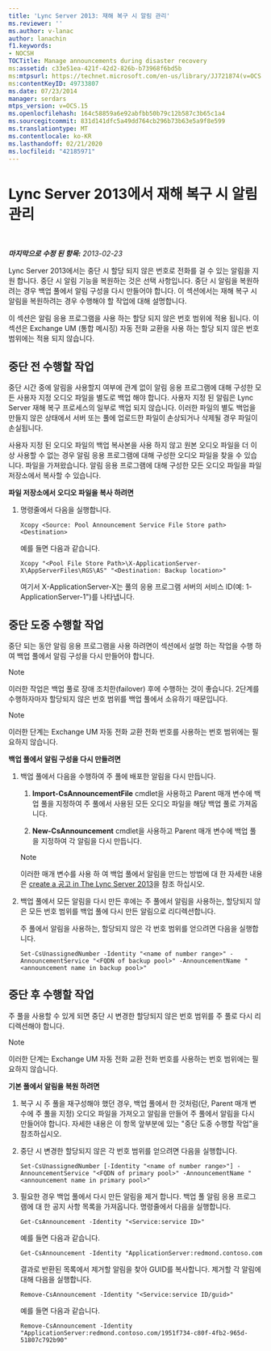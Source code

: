 ```yaml
---
title: 'Lync Server 2013: 재해 복구 시 알림 관리'
ms.reviewer: ''
ms.author: v-lanac
author: lanachin
f1.keywords:
- NOCSH
TOCTitle: Manage announcements during disaster recovery
ms:assetid: c33e51ea-421f-42d2-826b-b73968f6bd5b
ms:mtpsurl: https://technet.microsoft.com/en-us/library/JJ721874(v=OCS.15)
ms:contentKeyID: 49733807
ms.date: 07/23/2014
manager: serdars
mtps_version: v=OCS.15
ms.openlocfilehash: 164c58859a6e92abfbb50b79c12b587c3b65c1a4
ms.sourcegitcommit: 831d141dfc5a49dd764cb296b73b63e5a9f8e599
ms.translationtype: MT
ms.contentlocale: ko-KR
ms.lasthandoff: 02/21/2020
ms.locfileid: "42185971"
---
```

<div data-xmlns="http://www.w3.org/1999/xhtml">

<div class="topic" data-xmlns="http://www.w3.org/1999/xhtml" data-msxsl="urn:schemas-microsoft-com:xslt" data-cs="https://msdn.microsoft.com/">

<div data-asp="https://msdn2.microsoft.com/asp">

# <a name="manage-announcements-during-disaster-recovery-in-lync-server-2013"></a>Lync Server 2013에서 재해 복구 시 알림 관리

</div>

<div id="mainSection">

<div id="mainBody">

<span> </span>

_**마지막으로 수정 된 항목:** 2013-02-23_

Lync Server 2013에서는 중단 시 할당 되지 않은 번호로 전화를 걸 수 있는 알림을 지원 합니다. 중단 시 알림 기능을 복원하는 것은 선택 사항입니다. 중단 시 알림을 복원하려는 경우 백업 풀에서 알림 구성을 다시 만들어야 합니다. 이 섹션에서는 재해 복구 시 알림을 복원하려는 경우 수행해야 할 작업에 대해 설명합니다.

이 섹션은 알림 응용 프로그램을 사용 하는 할당 되지 않은 번호 범위에 적용 됩니다. 이 섹션은 Exchange UM (통합 메시징) 자동 전화 교환을 사용 하는 할당 되지 않은 번호 범위에는 적용 되지 않습니다.

<div>

## <a name="before-an-outage"></a>중단 전 수행할 작업

중단 시간 중에 알림을 사용할지 여부에 관계 없이 알림 응용 프로그램에 대해 구성한 모든 사용자 지정 오디오 파일을 별도로 백업 해야 합니다. 사용자 지정 된 알림은 Lync Server 재해 복구 프로세스의 일부로 백업 되지 않습니다. 이러한 파일의 별도 백업을 만들지 않은 상태에서 서버 또는 풀에 업로드한 파일이 손상되거나 삭제될 경우 파일이 손실됩니다.

사용자 지정 된 오디오 파일의 백업 복사본을 사용 하지 않고 원본 오디오 파일을 더 이상 사용할 수 없는 경우 알림 응용 프로그램에 대해 구성한 오디오 파일을 찾을 수 있습니다. 파일을 가져왔습니다. 알림 응용 프로그램에 대해 구성한 모든 오디오 파일을 파일 저장소에서 복사할 수 있습니다.

**파일 저장소에서 오디오 파일을 복사 하려면**

1.  명령줄에서 다음을 실행합니다.
    
        Xcopy <Source: Pool Announcement Service File Store path> <Destination>
    
    예를 들면 다음과 같습니다.
    
        Xcopy "<Pool File Store Path>\X-ApplicationServer-X\AppServerFiles\RGS\AS" "<Destination: Backup location>"
    
    여기서 X-ApplicationServer-X는 풀의 응용 프로그램 서버의 서비스 ID(예: 1-ApplicationServer-1")를 나타냅니다.


</div>

<div>

## <a name="during-an-outage"></a>중단 도중 수행할 작업

중단 되는 동안 알림 응용 프로그램을 사용 하려면이 섹션에서 설명 하는 작업을 수행 하 여 백업 풀에서 알림 구성을 다시 만들어야 합니다.

<div>


> [!NOTE]  
> 이러한 작업은 백업 풀로 장애 조치한(failover) 후에 수행하는 것이 좋습니다. 2단계를 수행하자마자 할당되지 않은 번호 범위를 백업 풀에서 소유하기 때문입니다.



</div>

<div>


> [!NOTE]  
> 이러한 단계는 Exchange UM 자동 전화 교환 전화 번호를 사용하는 번호 범위에는 필요하지 않습니다.



</div>

**백업 풀에서 알림 구성을 다시 만들려면**

1.  백업 풀에서 다음을 수행하여 주 풀에 배포한 알림을 다시 만듭니다.
    
    1.  **Import-CsAnnouncementFile** cmdlet을 사용하고 Parent 매개 변수에 백업 풀을 지정하여 주 풀에서 사용된 모든 오디오 파일을 해당 백업 풀로 가져옵니다.
    
    2.  **New-CsAnnouncement** cmdlet을 사용하고 Parent 매개 변수에 백업 풀을 지정하여 각 알림을 다시 만듭니다.
    
    <div>
    

    > [!NOTE]  
    > 이러한 매개 변수를 사용 하 여 백업 풀에서 알림을 만드는 방법에 대 한 자세한 내용은 <A href="lync-server-2013-create-an-announcement.md">create a 공고 in The Lync Server 2013</A>을 참조 하십시오.

    
    </div>

2.  백업 풀에서 모든 알림을 다시 만든 후에는 주 풀에서 알림을 사용하는, 할당되지 않은 모든 번호 범위를 백업 풀에 다시 만든 알림으로 리디렉션합니다.
    
    주 풀에서 알림을 사용하는, 할당되지 않은 각 번호 범위를 얻으려면 다음을 실행합니다.
    
        Set-CsUnassignedNumber -Identity "<name of number range>" -AnnouncementService "<FQDN of backup pool>" -AnnouncementName "<announcement name in backup pool>"

</div>

<div>

## <a name="after-the-outage"></a>중단 후 수행할 작업

주 풀을 사용할 수 있게 되면 중단 시 변경한 할당되지 않은 번호 범위를 주 풀로 다시 리디렉션해야 합니다.

<div>


> [!NOTE]  
> 이러한 단계는 Exchange UM 자동 전화 교환 전화 번호를 사용하는 번호 범위에는 필요하지 않습니다.



</div>

**기본 풀에서 알림을 복원 하려면**

1.  복구 시 주 풀을 재구성해야 했던 경우, 백업 풀에서 한 것처럼(단, Parent 매개 변수에 주 풀을 지정) 오디오 파일을 가져오고 알림을 만들어 주 풀에서 알림을 다시 만들어야 합니다. 자세한 내용은 이 항목 앞부분에 있는 "중단 도중 수행할 작업"을 참조하십시오.

2.  중단 시 변경한 할당되지 않은 각 번호 범위를 얻으려면 다음을 실행합니다.
    
        Set-CsUnassignedNumber [-Identity "<name of number range>"] -AnnouncementService "<FQDN of primary pool>" -AnnouncementName "<announcement name in primary pool>"

3.  필요한 경우 백업 풀에서 다시 만든 알림을 제거 합니다. 백업 풀 알림 응용 프로그램에 대 한 공지 사항 목록을 가져옵니다. 명령줄에서 다음을 실행합니다.
    
        Get-CsAnnouncement -Identity "<Service:service ID>"
    
    예를 들면 다음과 같습니다.
    
        Get-CsAnnouncement -Identity "ApplicationServer:redmond.contoso.com
    
    결과로 반환된 목록에서 제거할 알림을 찾아 GUID를 복사합니다. 제거할 각 알림에 대해 다음을 실행합니다.
    
        Remove-CsAnnouncement -Identity "<Service:service ID/guid>"
    
    예를 들면 다음과 같습니다.
    
        Remove-CsAnnouncement -Identity "ApplicationServer:redmond.contoso.com/1951f734-c80f-4fb2-965d-51807c792b90"


</div>

</div>

<span> </span>

</div>

</div>

</div>

